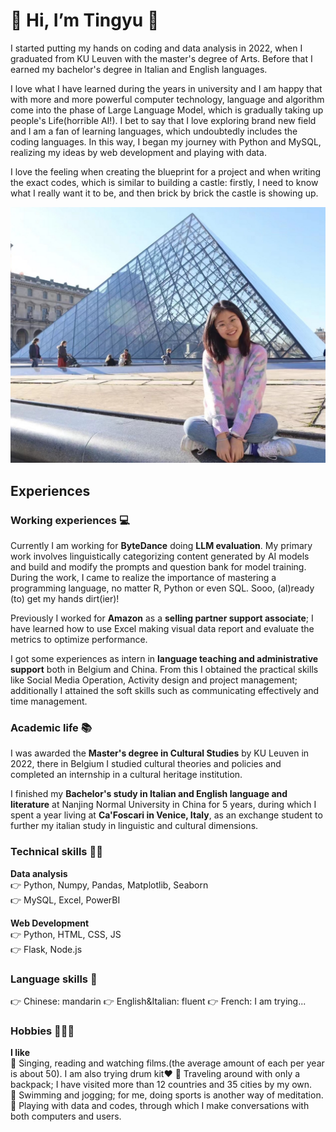
🌻 Hi, I’m Tingyu 🌻
==============

I started putting my hands on coding and data analysis in 2022, when I graduated from KU Leuven with the master's degree of Arts. Before that I earned my bachelor's degree in Italian and English languages.  

I love what I have learned during the years in university and I am happy that with more and more powerful computer technology, language and algorithm come into the phase of Large Language Model, which is gradually taking up people's Life(horrible AI!). I bet to say that I love exploring brand new field and I am a fan of learning languages, which undoubtedly includes the coding languages. In this way, I began my journey with Python and MySQL, realizing my ideas by web development and playing with data.  

I love the feeling when creating the blueprint for a project and when writing the exact codes, which is similar to building a castle: firstly, I need to know what I really want it to be, and then brick by brick the castle is showing up.

![](../images/thumbs/self.jpg)

Experiences
-----------

### Working experiences 💻

Currently I am working for **ByteDance** doing **LLM evaluation**. My primary work involves linguistically categorizing content generated by AI models and build and modify the prompts and question bank for model training. During the work, I came to realize the importance of mastering a programming language, no matter R, Python or even SQL. Sooo, (al)ready (to) get my hands dirt(ier)!

Previously I worked for **Amazon** as a **selling partner support associate**; I have learned how to use Excel making visual data report and evaluate the metrics to optimize performance.  

I got some experiences as intern in **language teaching and administrative support** both in Belgium and China. From this I obtained the practical skills like Social Media Operation, Activity design and project management; additionally I attained the soft skills such as communicating effectively and time management.

### Academic life 📚

I was awarded the **Master's degree in Cultural Studies** by KU Leuven in 2022, there in Belgium I studied cultural theories and policies and completed an internship in a cultural heritage institution.  

I finished my **Bachelor's study in Italian and English language and literature** at Nanjing Normal University in China for 5 years, during which I spent a year living at **Ca'Foscari in Venice, Italy**, as an exchange student to further my italian study in linguistic and cultural dimensions.  

### Technical skills 🥷🏼

**Data analysis**  
👉 Python, Numpy, Pandas, Matplotlib, Seaborn  
👉 MySQL, Excel, PowerBI  

**Web Development**  
👉 Python, HTML, CSS, JS  
👉 Flask, Node.js

### Language skills 👅

👉 Chinese: mandarin
👉 English&Italian: fluent
👉 French: I am trying...

### Hobbies 🏊🏼‍♀️

**I like**  
💓 Singing, reading and watching films.(the average amount of each per year is about 50). I am also trying drum kit❤️
💓 Traveling around with only a backpack; I have visited more than 12 countries and 35 cities by my own.  
💓 Swimming and jogging; for me, doing sports is another way of meditation.  
💓 Playing with data and codes, through which I make conversations with both computers and users.
